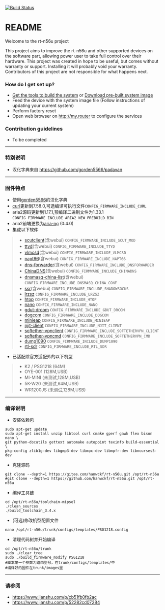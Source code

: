 [![Build Status](https://travis-ci.org/hanwckf/rt-n56u.svg?branch=master)](https://travis-ci.org/hanwckf/rt-n56u)

# README #

Welcome to the rt-n56u project

This project aims to improve the rt-n56u and other supported devices on the software part, allowing power user to take full control over their hardware.
This project was created in hope to be useful, but comes without warranty or support. Installing it will probably void your warranty. 
Contributors of this project are not responsible for what happens next.

### How do I get set up? ###

* [Get the tools to build the system](https://bitbucket.org/padavan/rt-n56u/wiki/EN/HowToMakeFirmware) or [Download pre-built system image](https://bitbucket.org/padavan/rt-n56u/downloads)
* Feed the device with the system image file (Follow instructions of updating your current system)
* Perform factory reset
* Open web browser on http://my.router to configure the services

### Contribution guidelines ###

* To be completed

***

### 特别说明 ###
* 汉化字典来自 https://github.com/gorden5566/padavan

***

### 固件特点 ###
- 使用[gorden5566](https://github.com/gorden5566/padavan)的汉化字典
- [curl](https://github.com/curl/curl.git)更新到7.58.0,可选编译可执行文件```CONFIG_FIRMWARE_INCLUDE_CURL```
- aria2源码更新到1.17.1,预编译二进制文件为1.33.1 ```CONFIG_FIRMWARE_INCLUDE_ARIA2_NEW_PREBUILD_BIN```
- aria2前端更换为[aria-ng](https://github.com/mayswind/AriaNg.git) (0.4.0)
- 集成以下软件
>- [scutclient](https://github.com/hanwckf/scutclient.git)(含webui) ```CONFIG_FIRMWARE_INCLUDE_SCUT_MOD```
>- [ttyd](https://github.com/tsl0922/ttyd.git)(含webui) ```CONFIG_FIRMWARE_INCLUDE_TTYD```
>- [vlmcsd](https://github.com/hanwckf/vlmcsd.git)(含webui) ```CONFIG_FIRMWARE_INCLUDE_VLMCSD```
>- [napt66](https://github.com/mzweilin/napt66.git)(含webui) ```CONFIG_FIRMWARE_INCLUDE_NAPT66```
>- [dns-forwarder](https://github.com/aa65535/hev-dns-forwarder.git)(含webui) ```CONFIG_FIRMWARE_INCLUDE_DNSFORWARDER```
>- [ChinaDNS](https://github.com/aa65535/ChinaDNS.git)(含webui) ```CONFIG_FIRMWARE_INCLUDE_CHINADNS```
>- [dnsmasq-china-list](https://github.com/felixonmars/dnsmasq-china-list.git)(含webui) ```CONFIG_FIRMWARE_INCLUDE_DNSMASQ_CHINA_CONF```
>- [ssr](https://github.com/shadowsocksr-backup/shadowsocksr-libev.git)(含webui) ```CONFIG_FIRMWARE_INCLUDE_SHADOWSOCKS```
>- [lrzsz](https://ohse.de/uwe/software/lrzsz.html) ```CONFIG_FIRMWARE_INCLUDE_LRZSZ```
>- [htop](https://hisham.hm/htop/releases/) ```CONFIG_FIRMWARE_INCLUDE_HTOP```
>- [nano](https://www.nano-editor.org/dist/) ```CONFIG_FIRMWARE_INCLUDE_NANO```
>- [gdut-drcom](https://github.com/chenhaowen01/gdut-drcom.git) ```CONFIG_FIRMWARE_INCLUDE_GDUT_DRCOM```
>- [dogcom](https://github.com/hanwckf/dogcom.git) ```CONFIG_FIRMWARE_INCLUDE_DOGCOM```
>- [minieap](https://github.com/hanwckf/minieap.git) ```CONFIG_FIRMWARE_INCLUDE_MINIEAP```
>- [njit-client](https://github.com/hanwckf/njit8021xclient.git) ```CONFIG_FIRMWARE_INCLUDE_NJIT_CLIENT```
>- [softether-vpnclient](https://github.com/SoftEtherVPN/SoftEtherVPN_Stable.git) ```CONFIG_FIRMWARE_INCLUDE_SOFTETHERVPN_CLIENT```
>- [softether-vpncmd](https://github.com/SoftEtherVPN/SoftEtherVPN_Stable.git) ```CONFIG_FIRMWARE_INCLUDE_SOFTETHERVPN_CMD```
>- [dump1090](https://github.com/hanwckf/dump1090.git) ```CONFIG_FIRMWARE_INCLUDE_DUMP1090```
>- [rtl-sdr](https://github.com/osmocom/rtl-sdr.git) ```CONFIG_FIRMWARE_INCLUDE_RTL_SDR```
- 已适配除官方适配外的以下机型
>- K2 / PSG1218 (64M)
>- OYE-001 (128M,USB)
>- MI-MINI (未测试,128M,USB)
>- 5K-W20 (未测试,64M,USB)
>- WR1200JS (未测试,128M,USB)

***

### 编译说明 ###

* 安装依赖包
```shell
sudo apt-get update
sudo apt-get install unzip libtool curl cmake gperf gawk flex bison nano \
git python-docutils gettext automake autopoint texinfo build-essential \
pkg-config zlib1g-dev libgmp3-dev libmpc-dev libmpfr-dev libncurses5-dev
```
* 克隆源码
```shell
git clone --depth=1 https://gitee.com/hanwckf/rt-n56u.git /opt/rt-n56u
#git clone --depth=1 https://github.com/hanwckf/rt-n56u.git /opt/rt-n56u
```
* 编译工具链
```shell
cd /opt/rt-n56u/toolchain-mipsel
./clean_sources
./build_toolchain_3.4.x
```
* (可选)修改机型配置文件
```shell
nano /opt/rt-n56u/trunk/configs/templates/PSG1218.config
```
* 清理代码树并开始编译
```shell
cd /opt/rt-n56u/trunk
sudo ./clear_tree
sudo ./build_firmware_modify PSG1218
#脚本第一个参数为路由型号，在trunk/configs/templates/中
#编译好的固件在trunk/images里
```

***

### 请参阅 ###
- https://www.jianshu.com/p/cb51fb0fb2ac
- https://www.jianshu.com/p/52282cd07284
